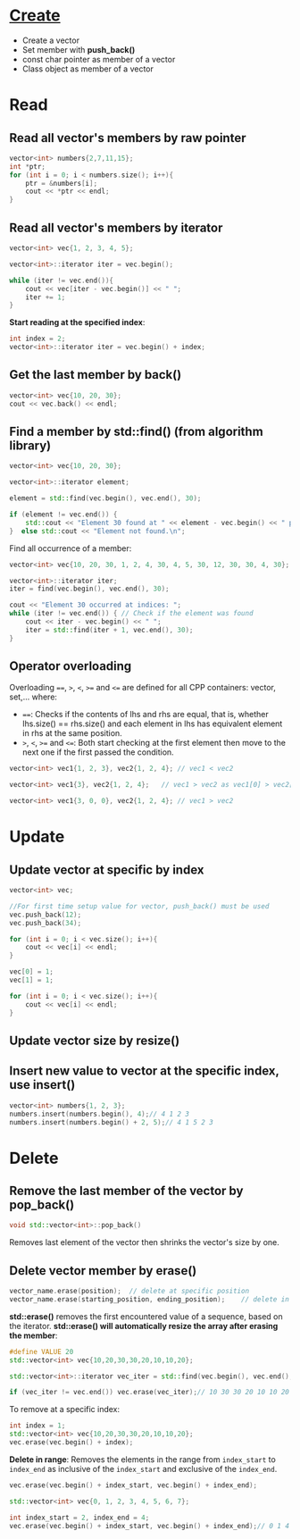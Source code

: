 # [Create](Create.md)
* Create a vector
* Set member with **push_back()**
* const char pointer as member of a vector
* Class object as member of a vector

# Read
## Read all vector's members by raw pointer

```cpp
vector<int> numbers{2,7,11,15};
int *ptr;
for (int i = 0; i < numbers.size(); i++){
    ptr = &numbers[i];
    cout << *ptr << endl;
}
```
## Read all vector's members by iterator
```cpp
vector<int> vec{1, 2, 3, 4, 5};

vector<int>::iterator iter = vec.begin();

while (iter != vec.end()){
    cout << vec[iter - vec.begin()] << " ";
    iter += 1;
}
```
**Start reading at the specified index**:
```cpp
int index = 2;
vector<int>::iterator iter = vec.begin() + index;
```
## Get the last member by back()
```cpp
vector<int> vec{10, 20, 30};   
cout << vec.back() << endl;
```
## Find a member by std::find() (from algorithm library)
```cpp
vector<int> vec{10, 20, 30};

vector<int>::iterator element;

element = std::find(vec.begin(), vec.end(), 30);

if (element != vec.end()) {
    std::cout << "Element 30 found at " << element - vec.begin() << " position \n";// Element 30 found at 2 position
}  else std::cout << "Element not found.\n";
```
Find all occurrence of a member:
```cpp
vector<int> vec{10, 20, 30, 1, 2, 4, 30, 4, 5, 30, 12, 30, 30, 4, 30};

vector<int>::iterator iter;
iter = find(vec.begin(), vec.end(), 30); 

cout << "Element 30 occurred at indices: "; 
while (iter != vec.end()) { // Check if the element was found 
    cout << iter - vec.begin() << " "; 
    iter = std::find(iter + 1, vec.end(), 30); 
} 
```
## Operator overloading

Overloading ``==``, ``>``, ``<``, ``>=`` and ``<=`` are defined for all CPP containers: vector, set,... where:

* ``==``: Checks if the contents of lhs and rhs are equal, that is, whether lhs.size() == rhs.size() and each element in lhs has equivalent element in rhs at the same position.
* ``>``, ``<``, ``>=`` and ``<=``: Both start checking at the first element then move to the next one if the first passed the condition.

```cpp
vector<int> vec1{1, 2, 3}, vec2{1, 2, 4}; // vec1 < vec2
```
```cpp
vector<int> vec1{3}, vec2{1, 2, 4};   // vec1 > vec2 as vec1[0] > vec2[0]
```
```cpp
vector<int> vec1{3, 0, 0}, vec2{1, 2, 4}; // vec1 > vec2
```
# Update

## Update vector at specific by index

```cpp
vector<int> vec;

//For first time setup value for vector, push_back() must be used
vec.push_back(12);
vec.push_back(34);

for (int i = 0; i < vec.size(); i++){
    cout << vec[i] << endl;
}

vec[0] = 1;
vec[1] = 1;

for (int i = 0; i < vec.size(); i++){
    cout << vec[i] << endl;
}
```
## Update vector size by resize()
## Insert new value to vector at the specific index, use insert()
```cpp
vector<int> numbers{1, 2, 3};
numbers.insert(numbers.begin(), 4);// 4 1 2 3
numbers.insert(numbers.begin() + 2, 5);// 4 1 5 2 3
```
# Delete
## Remove the last member of the vector by pop_back()
```cpp
void std::vector<int>::pop_back()
```
Removes last element of the vector then shrinks the vector's size by one.
## Delete vector member by erase()

```cpp
vector_name.erase(position);  // delete at specific position
vector_name.erase(starting_position, ending_position);    // delete in range
```

**std::erase()** removes the first encountered value of a sequence, based on the iterator. **std::erase() will automatically resize the array after erasing the member**:

```cpp
#define VALUE 20
std::vector<int> vec{10,20,30,30,20,10,10,20};

std::vector<int>::iterator vec_iter = std::find(vec.begin(), vec.end(), VALUE);

if (vec_iter != vec.end()) vec.erase(vec_iter);// 10 30 30 20 10 10 20 (the first vector member has value 20 is removed)
```
To remove at a specific index:
```cpp
int index = 1;
std::vector<int> vec{10,20,30,30,20,10,10,20};
vec.erase(vec.begin() + index);
```
**Delete in range**: Removes the elements in the range from ``index_start`` to ``index_end`` as inclusive of the ``index_start`` and exclusive of the ``index_end``.
```cpp
vec.erase(vec.begin() + index_start, vec.begin() + index_end);
```
```cpp
std::vector<int> vec{0, 1, 2, 3, 4, 5, 6, 7};

int index_start = 2, index_end = 4;
vec.erase(vec.begin() + index_start, vec.begin() + index_end);// 0 1 4 5 6 7
```
